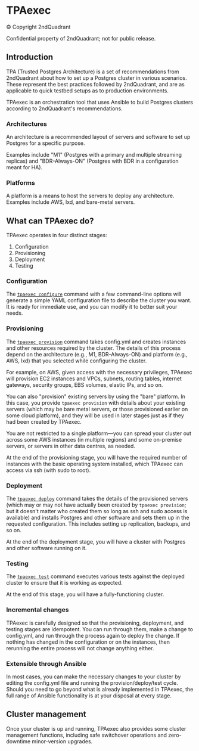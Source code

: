 TPAexec
=======

© Copyright 2ndQuadrant

Confidential property of 2ndQuadrant; not for public release.

## Introduction

TPA (Trusted Postgres Architecture) is a set of recommendations from
2ndQuadrant about how to set up a Postgres cluster in various scenarios.
These represent the best practices followed by 2ndQuadrant, and are as
applicable to quick testbed setups as to production environments.

TPAexec is an orchestration tool that uses Ansible to build Postgres
clusters according to 2ndQuadrant's recommendations.

### Architectures

An architecture is a recommended layout of servers and software to set
up Postgres for a specific purpose.

Examples include "M1" (Postgres with a primary and multiple streaming
replicas) and "BDR-Always-ON" (Postgres with BDR in a configuration
meant for HA).

### Platforms

A platform is a means to host the servers to deploy any architecture.
Examples include AWS, lxd, and bare-metal servers.

## What can TPAexec do?

TPAexec operates in four distinct stages:

1. Configuration
2. Provisioning
3. Deployment
4. Testing

### Configuration

The [``tpaexec configure``](tpaexec-configure.md)
command with a few command-line options will
generate a simple YAML configuration file to describe the cluster you
want. It is ready for immediate use, and you can modify it to better
suit your needs.

### Provisioning

The [``tpaexec provision``](tpaexec-provision.md)
command takes config.yml and creates instances
and other resources required by the cluster. The details of this process
depend on the architecture (e.g., M1, BDR-Always-ON) and platform (e.g.,
AWS, lxd) that you selected while configuring the cluster.

For example, on AWS, given access with the necessary privileges, TPAexec
will provision EC2 instances and VPCs, subnets, routing tables, internet
gateways, security groups, EBS volumes, elastic IPs, and so on.

You can also "provision" existing servers by using the "bare" platform.
In this case, you provide ``tpaexec provision`` with details about your
existing servers (which may be bare metal servers, or those provisioned
earlier on some cloud platform), and they will be used in later stages
just as if they had been created by TPAexec.

You are not restricted to a single platform—you can spread your cluster
out across some AWS instances (in multiple regions) and some on-premise
servers, or servers in other data centres, as needed.

At the end of the provisioning stage, you will have the required number
of instances with the basic operating system installed, which TPAexec
can access via ssh (with sudo to root).

### Deployment

The [``tpaexec deploy``](tpaexec-deploy.md)
command takes the details of the provisioned
servers (which may or may not have actually been created by ``tpaexec
provision``; but it doesn't matter who created them so long as ssh and
sudo access is available) and installs Postgres and other software and
sets them up in the requested configuration. This includes setting up
replication, backups, and so on.

At the end of the deployment stage, you will have a cluster with
Postgres and other software running on it.

### Testing

The [``tpaexec test``](tpaexec-test.md) command executes various tests
against the deployed cluster to ensure that it is working as expected.

At the end of this stage, you will have a fully-functioning cluster.

### Incremental changes

TPAexec is carefully designed so that the provisioning, deployment, and
testing stages are idempotent. You can run through them, make a change
to config.yml, and run through the process again to deploy the change.
If nothing has changed in the configuration or on the instances, then
rerunning the entire process will not change anything either.

### Extensible through Ansible

In most cases, you can make the necessary changes to your cluster by
editing the config.yml file and running the provision/deploy/test cycle.
Should you need to go beyond what is already implemented in TPAexec, the
full range of Ansible functionality is at your disposal at every stage.

## Cluster management

Once your cluster is up and running, TPAexec also provides some cluster
management functions, including safe switchover operations and
zero-downtime minor-version upgrades.
